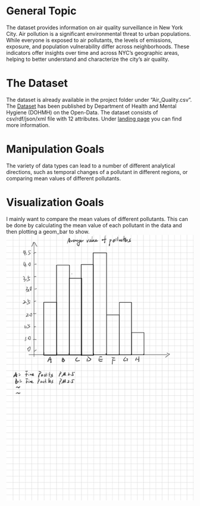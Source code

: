 # General Topic

The dataset provides information on air quality surveillance in New York
City. Air pollution is a significant environmental threat to urban
populations. While everyone is exposed to air pollutants, the levels of
emissions, exposure, and population vulnerability differ across
neighborhoods. These indicators offer insights over time and across
NYC’s geographic areas, helping to better understand and characterize
the city’s air quality.

# The Dataset

The dataset is already available in the project folder under
“Air\_Quality.csv”. The
[Dataset](https://catalog.data.gov/dataset/air-quality/resource/f3ed1638-92da-4f88-bb6b-7d3940514574)
has been published by Department of Health and Mental Hygiene (DOHMH) on
the Open-Data. The dataset consists of csv/rdf/json/xml file with 12
attributes. Under [landing
page](https://data.cityofnewyork.us/Environment/Air-Quality/c3uy-2p5r/about_data)
you can find more information.

# Manipulation Goals

The variety of data types can lead to a number of different analytical
directions, such as temporal changes of a pollutant in different
regions, or comparing mean values of different pollutants.

# Visualization Goals

I mainly want to compare the mean values of different pollutants. This
can be done by calculating the mean value of each pollutant in the data
and then plotting a geom\_bar to show. ![](description.jpg)
